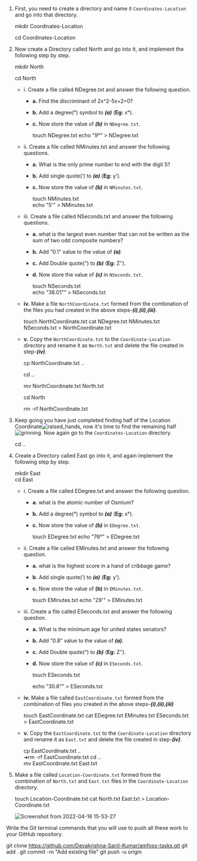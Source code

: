 1. First, you need to create a directory and name it `Coordinates-Location` and go into that directory.

   mkdir Coordinates-Location

   cd Coordinates-Location

2. Now create a Directory called North and go into it, and implement the following step by step.

   mkdir North

   cd North

   - i. Create a file called NDegree.txt and answer the following question.

     - **a.** Find the discriminant of 2x^2-5x+2=0?

     - **b.** Add a degree(°) symbol to ***(a)*** (**Eg:** x°).

     - **c.** Now store the value of ***(b)*** in `NDegree.txt`.

       touch NDegree.txt
       echo "9°" > NDegree.txt

   - ii. Create a file called NMinutes.txt and answer the following questions.

     - **a.** What is the only prime number to end with the digit 5?

     - **b.** Add single quote(‘) to ***(a)*** (**Eg:** y’).

     - **c.** Now store the value of ***(b)*** in `NMinutes.txt`.

       touch NMinutes.txt         
       echo "5'" >  NMinutes.txt

   - iii. Create a file called NSeconds.txt and answer the following questions.

     - **a.** what is the largest even number that can not be written as the sum of two odd composite numbers?

     - **b.** Add “0.1” value to the value of ***(a)***.

     - **c.** Add Double quote(“) to ***(b)*** (**Eg:** Z’’).

     - **d.** Now store the value of ***(c)*** in `NSeconds.txt`.

       touch NSeconds.txt       
       echo "38.01\"" >  NSeconds.txt

   - **iv.** Make a file `NorthCoordinate.txt` formed from the combination of the files you had created in the above steps-***(i)***,***(ii)***,***(iii)***.

     touch NorthCoordinate.txt
     cat NDegree.txt NMinutes.txt NSeconds.txt > NorthCoordinate.txt

   - **v.** Copy the `NorthCoordinate.txt` to the `Coordinate-Location` directory and rename it as `North.txt` and delete the file created in step-***(iv)***.

     cp NorthCoordinate.txt ..

     cd ..

     mv NorthCoordinate.txt North.txt

     cd North

     rm -rf NorthCoordinate.txt

3. Keep going you have just completed finding half of the Location Coordinate![raised_hands](https://github.githubassets.com/images/icons/emoji/unicode/1f64c.png), now it's time to find the remaining half![grinning](https://github.githubassets.com/images/icons/emoji/unicode/1f600.png). Now again go to the `Coordinates-Location` directory.

   cd ..

4. Create a Directory called East go into it, and again implement the following step by step.

   mkdir East                      
   cd East 

   - i. Create a file called EDegree.txt and answer the following question.

     - **a.** what is the atomic number of Osmium?

     - **b.** Add a degree(°) symbol to ***(a)*** (**Eg:** x°).

     - **c.** Now store the value of ***(b)*** in `EDegree.txt`.

       touch EDegree.txt 
       echo "76°" > EDegree.txt

   - ii. Create a file called EMinutes.txt and answer the following question.

     - **a.** what is the highest score in a hand of cribbage game?

     - **b.** Add single quote(‘) to ***(a)*** (**Eg:** y’).

     - **c.** Now store the value of **(b)** in `EMinutes.txt`.

       touch EMinutes.txt
       echo "29'" > EMinutes.txt 

   - iii. Create a file called ESeconds.txt and answer the following question.

     - **a.** What is the minimum age for united states senators?

     - **b.** Add “0.8” value to the value of ***(a)***.

     - **c.** Add Double quote(“) to ***(b)*** (**Eg:** Z’’).

     - **d.** Now store the value of ***(c)*** in `ESeconds.txt`.

       touch ESeconds.txt

       echo "30.8\"" > ESeconds.txt

   - **iv.** Make a file called `EastCoordinate.txt` formed from the combination of files you created in the above steps-***(i)***,***(ii)***,***(iii)***

     touch EastCoordinate.txt
     cat EDegree.txt EMinutes.txt ESeconds.txt > EastCoordinate.txt

   - **v.** Copy the `EastCoordinate.txt` to the `Coordinate-Location` directory and rename it as `East.txt` and delete the file created in step-***(iv)***.

     cp EastCoordinate.txt ..                                      
     ➜rm -rf EastCoordinate.txt 
     cd ..                   
     mv EastCoordinate.txt East.txt

5. Make a file called `Location-Coordinate.txt` formed from the combination of `North.txt` and `East.txt` files in the `Coordinate-Location` directory.

   touch Location-Coordinate.txt
   cat North.txt East.txt > Location-Coordinate.txt
   
   ![Screenshot from 2022-04-16 15-53-27](https://user-images.githubusercontent.com/86128166/163814474-24420b91-ada5-4a1d-9829-9a5a05f5a2cb.png)

Write the Git terminal commands that you will use to push all these work to your GitHub repository.

git clone https://github.com/Devakrishna-Sanil-Kumar/amfoss-tasks.git
git add .
git commit -m "Add existing file"
git push -u origin

